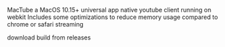 MacTube a MacOS 10.15+ universal app native youtube client running on webkit
Includes some optimizations to reduce memory usage compared to chrome or safari streaming

download build from releases
